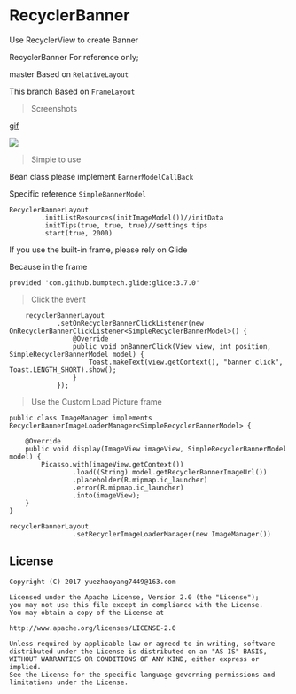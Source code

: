 # RecyclerBanner

Use RecyclerView to create Banner


RecyclerBanner For reference only;


master Based on `RelativeLayout`

This branch Based on `FrameLayout`


> Screenshots

[gif](https://github.com/7449/BannerLayout/blob/RecyclerBanner/app/RecyclerBanner.gif)


![](https://github.com/7449/BannerLayout/blob/RecyclerBanner/app/RecyclerBanner.gif)

> Simple to use


Bean class please implement `BannerModelCallBack`

Specific reference `SimpleBannerModel`

    RecyclerBannerLayout
            .initListResources(initImageModel())//initData
            .initTips(true, true, true)//settings tips
            .start(true, 2000)

If you use the built-in frame, please rely on Glide

Because in the frame

	provided 'com.github.bumptech.glide:glide:3.7.0'


> Click the event


        recyclerBannerLayout
                .setOnRecyclerBannerClickListener(new OnRecyclerBannerClickListener<SimpleRecyclerBannerModel>() {
                    @Override
                    public void onBannerClick(View view, int position, SimpleRecyclerBannerModel model) {
                        Toast.makeText(view.getContext(), "banner click", Toast.LENGTH_SHORT).show();
                    }
                });


> Use the Custom Load Picture frame

	public class ImageManager implements RecyclerBannerImageLoaderManager<SimpleRecyclerBannerModel> {
	
	    @Override
	    public void display(ImageView imageView, SimpleRecyclerBannerModel model) {
	        Picasso.with(imageView.getContext())
	                .load((String) model.getRecyclerBannerImageUrl())
	                .placeholder(R.mipmap.ic_launcher)
	                .error(R.mipmap.ic_launcher)
	                .into(imageView);
	    }
	}

	recyclerBannerLayout
	                .setRecyclerImageLoaderManager(new ImageManager())

License
--
    Copyright (C) 2017 yuezhaoyang7449@163.com

    Licensed under the Apache License, Version 2.0 (the "License");
    you may not use this file except in compliance with the License.
    You may obtain a copy of the License at

    http://www.apache.org/licenses/LICENSE-2.0

    Unless required by applicable law or agreed to in writing, software
    distributed under the License is distributed on an "AS IS" BASIS,
    WITHOUT WARRANTIES OR CONDITIONS OF ANY KIND, either express or implied.
    See the License for the specific language governing permissions and
    limitations under the License.

